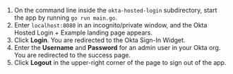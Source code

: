 1. On the command line inside the `okta-hosted-login` subdirectory, start the <StackSelector snippet="applang" noSelector inline /> app by running `go run main.go`.
2. Enter `localhost:8080` in an incognito/private window, and the Okta Hosted Login + <StackSelector snippet="applang" noSelector inline /> Example landing page appears.
3. Click **Login**. You are redirected to the Okta Sign-In Widget.
4. Enter the **Username** and **Password** for an admin user in your Okta org. You are redirected to the success page.
5. Click **Logout** in the upper-right corner of the page to sign out of the <StackSelector snippet="applang" noSelector inline /> app.
